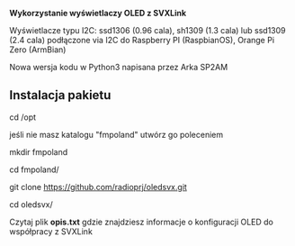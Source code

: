 **Wykorzystanie wyświetlaczy OLED z SVXLink**

Wyświetlacze typu I2C: ssd1306 (0.96 cala), sh1309 (1.3 cala) lub ssd1309 (2.4 cala)
podłączone via I2C do Raspberry PI (RaspbianOS), Orange Pi Zero (ArmBian)

Nowa wersja kodu w Python3 napisana przez Arka SP2AM

**Instalacja pakietu**
---------------------

cd /opt

jeśli nie masz katalogu "fmpoland" utwórz go poleceniem

mkdir fmpoland

cd fmpoland/

git clone https://github.com/radioprj/oledsvx.git

cd oledsvx/

Czytaj plik **opis.txt** gdzie znajdziesz informacje o konfiguracji OLED
do współpracy z SVXLink



